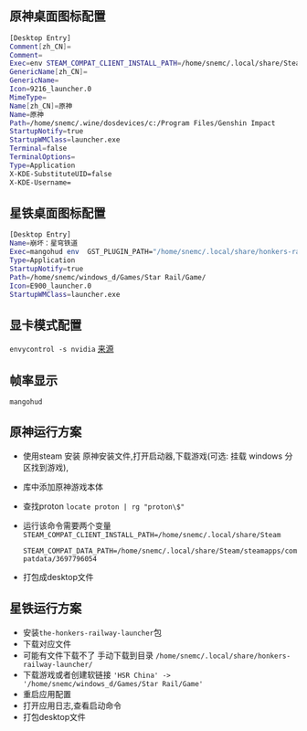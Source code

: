 ## 原神桌面图标配置

```sh
[Desktop Entry]
Comment[zh_CN]=
Comment=
Exec=env STEAM_COMPAT_CLIENT_INSTALL_PATH=/home/snemc/.local/share/Steam STEAM_COMPAT_DATA_PATH=/home/snemc/.local/share/Steam/steamapps/compatdata/3697796054 '/home/snemc/.local/share/Steam/steamapps/common/Proton - Experimental/proton' run '/home/snemc/windows_d/Program Files/Genshin Impact/Genshin Impact Game/YuanShen.exe'
GenericName[zh_CN]=
GenericName=
Icon=9216_launcher.0
MimeType=
Name[zh_CN]=原神
Name=原神
Path=/home/snemc/.wine/dosdevices/c:/Program Files/Genshin Impact
StartupNotify=true
StartupWMClass=launcher.exe
Terminal=false
TerminalOptions=
Type=Application
X-KDE-SubstituteUID=false
X-KDE-Username=

```

## 星铁桌面图标配置

```sh
[Desktop Entry]
Name=崩坏：星穹铁道
Exec=mangohud env  GST_PLUGIN_PATH="/home/snemc/.local/share/honkers-railway-launcher/runners/lutris-GE-Proton8-25-x86_64/lib64/gstreamer-1.0:/home/snemc/.local/share/honkers-railway-launcher/runners/lutris-GE-Proton8-25-x86_64/lib/gstreamer-1.0" LD_LIBRARY_PATH="/home/snemc/.local/share/honkers-railway-launcher/runners/lutris-GE-Proton8-25-x86_64/lib:/home/snemc/.local/share/honkers-railway-launcher/runners/lutris-GE-Proton8-25-x86_64/lib64:/home/snemc/.local/share/honkers-railway-launcher/runners/lutris-GE-Proton8-25-x86_64/lib64/wine/x86_64-unix:/home/snemc/.local/share/honkers-railway-launcher/runners/lutris-GE-Proton8-25-x86_64/lib/wine/i386-unix" WINEARCH="win64" WINEFSYNC="1" WINEPREFIX="/home/snemc/.local/share/honkers-railway-launcher/prefix" WINE_FULLSCREEN_FSR="1" WINE_FULLSCREEN_FSR_MODE="balanced" WINE_FULLSCREEN_FSR_STRENGTH="2" bash -c "'/home/snemc/.local/share/honkers-railway-launcher/runners/lutris-GE-Proton8-25-x86_64/bin/wine64'  '/home/snemc/.local/share/honkers-railway-launcher/patch/jadeite.exe' 'Z:\/home/snemc/.local/share/honkers-railway-launcher/HSR China/StarRail.exe' --  -window-mode exclusive "
Type=Application
StartupNotify=true
Path=/home/snemc/windows_d/Games/Star Rail/Game/
Icon=E900_launcher.0
StartupWMClass=launcher.exe

```

## 显卡模式配置

`envycontrol -s nvidia`  [来源](https://linweiyuan.github.io/2023/09/23/Arch-Linux-%E5%A4%9A%E6%98%BE%E5%8D%A1%E5%88%87%E6%8D%A2%E9%85%8D%E7%BD%AE.html)

##  帧率显示

`mangohud`

## 原神运行方案

- 使用steam 安装 原神安装文件,打开启动器,下载游戏(可选: 挂载 windows 分区找到游戏), 

- 库中添加原神游戏本体

- 查找proton `locate proton | rg "proton\$"   `

- 运行该命令需要两个变量 `STEAM_COMPAT_CLIENT_INSTALL_PATH=/home/snemc/.local/share/Steam`

  `STEAM_COMPAT_DATA_PATH=/home/snemc/.local/share/Steam/steamapps/compatdata/3697796054 `

- 打包成desktop文件

## 星铁运行方案

- 安装` the-honkers-railway-launcher `包
- 下载对应文件 
- 可能有文件下载不了 手动下载到目录 `/home/snemc/.local/share/honkers-railway-launcher/`
- 下载游戏或者创建软链接 `'HSR China' -> '/home/snemc/windows_d/Games/Star Rail/Game'`
- 重启应用配置
- 打开应用日志,查看启动命令
- 打包desktop文件

